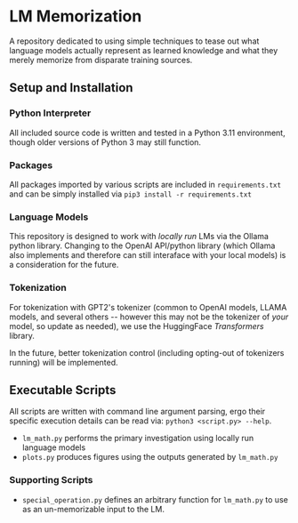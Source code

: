# LM Memorization

A repository dedicated to using simple techniques to tease out what language models actually represent as learned knowledge and what they merely memorize from disparate training sources.

## Setup and Installation

### Python Interpreter

All included source code is written and tested in a Python 3.11 environment, though older versions of Python 3 may still function.

### Packages

All packages imported by various scripts are included in `requirements.txt` and can be simply installed via `pip3 install -r requirements.txt`

### Language Models

This repository is designed to work with _locally run_ LMs via the Ollama python library.
Changing to the OpenAI API/python library (which Ollama also implements and therefore can still interaface with your local models) is a consideration for the future.

### Tokenization

For tokenization with GPT2's tokenizer (common to OpenAI models, LLAMA models, and several others -- however this may not be the tokenizer of _your_ model, so update as needed), we use the HuggingFace _Transformers_ library.

In the future, better tokenization control (including opting-out of tokenizers running) will be implemented.

## Executable Scripts

All scripts are written with command line argument parsing, ergo their specific execution details can be read via: `python3 <script.py> --help`.

* `lm_math.py` performs the primary investigation using locally run language models
* `plots.py` produces figures using the outputs generated by `lm_math.py`

### Supporting Scripts

* `special_operation.py` defines an arbitrary function for `lm_math.py` to use as an un-memorizable input to the LM.

